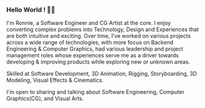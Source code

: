 ### Hello World ! 👋🏽
I'm Ronnie, a Software Engineer and CG Artist at the core. I enjoy converting complex problems into Technology, Design and Experiences that are both intuitive and exciting. Over time, I've worked on various projects across a wide range of technologies, with more focus on Backend Engineering & Computer Graphics, had various leadership and project management roles whose experiences serve me as a driver towards developing & improving products while exploring new or unknown areas.

Skilled at Software Development, 3D Animation, Rigging, Storyboarding, 3D Modeling, Visual Effects & Cinematics.

I'm open to sharing and talking about Software Engineering, Computer Graphics(CG), and Visual Arts.
